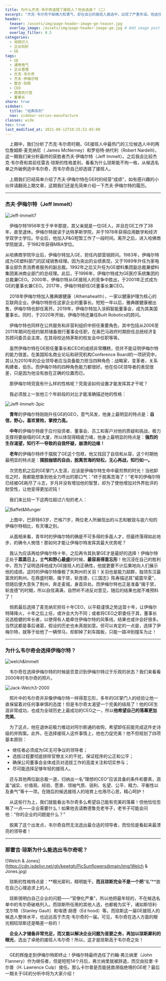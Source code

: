 ```yaml
---
title: 为什么杰克·韦尔奇选错了接班人？你会选谁？（二）
excerpt: "杰克·韦尔奇不缺魄力和勇气，却在自己的接班人遴选中，出现了严重失误。他选任的杰夫·伊梅尔特在任的16年期间，GE的股价从45.73美元跌至17.04美元，营收从全年1400亿美金降到1200亿美金，盈利从全年127亿美金降到巨亏58亿美金。那么如此之大的失误是因为什么呢？"
header:
  teaser: /assets/img/page-header-image-ge-teaser.jpg
  overlay_image: /assets/img/page-header-image-ge.jpg # Add image post (optional)
  overlay_filter: 0.5
categories:
  - 阅相识人
  - 企业剖析
  - GE
tags: 
  - GE
  - 通用电气
  - 企业管理
  - 杰克·韦尔奇
  - 杰夫·伊梅尔特
  - 雷吉·琼斯
  - CEO
  - 首席执行官
  - 董事长
share: true
sidebar:
  title: "经典系列"
  nav: sidebar-series-manufacture
classes: wide
toc: true
last_modified_at: 2021-09-12T10:25:52-05:00
---
```


&emsp;上期中，我们分析了杰克·韦尔奇时期，GE接班人中最热门的三位候选人中的两位詹姆斯·麦克纳尼（ James McNerney）和罗伯特·纳代利（Robert Nardelli)，这一期我们来分析最终的获胜者杰夫·伊梅尔特（Jeff Immelt）。之后我会比较杰克·韦尔奇和其前任雷吉·琼斯的性格差别，看看为什么琼斯能不拘一格，从候选名单之外破例选中韦尔奇，而韦尔奇自己却选错了接班人。

&emsp;上期我们已经简单介绍了杰夫·伊梅尔特在GE时的经营“成绩”，如有感兴趣的小伙伴请翻阅上期文章，这期我们还是先简单介绍一下杰夫·伊梅尔特的履历。

---

### 杰夫·伊梅尔特（Jeff Immelt）

![Jeff-Immelt7](https://cdn.jsdelivr.net/gh/kewtgh/PicSunflowers@main/img/Jeff-Immelt7.jpg)

&emsp;伊梅尔特1956年生于辛辛那提，其父亲就是一位GE人，并且在GE工作了38年，直至退休。伊梅尔特就读于达特茅斯学院，并于1978年获得应用数学和经济学双学士学位。毕业后，他加入P&G短暂工作了一段时间。离开之后，进入哈佛商学院就读，于1982年获得MBA学位。

​	从哈佛商学院毕业后，伊梅尔特加入GE，担任内部营销顾问。1983年，伊梅尔特成为GE塑料部门的区域销售经理。因为突出的业绩表现，又于1989年升任为家电事业部负责消费者服务的副总裁。1992年之后又升任为GE塑料集团副总裁兼塑料集团美洲商业部门的总经理。此后，于1996年，伊梅尔特成为GE医疗系统集团的总裁兼CEO。2000年，伊梅尔特从GE接班人的竞争中胜出，于2001年正式成为GE的董事长兼CEO。2017年，伊梅尔特卸任GE董事长兼CEO。

&emsp;2018年伊梅尔特加入雅典娜健康（Athenahealth），一家以健康护理为核心的互联网企业。伊梅尔特担任这家企业的董事长。短短一年以后，雅典娜健康被出售，伊梅尔特也卸任离开。2019年，伊梅尔特加入涂鸦智能董事会，成为其美国董事长。同时，于2020年开始，伊梅尔特还兼任Built Robotics的顾问。

&emsp;伊梅尔特也同样在公共服务和非营利组织中担任重要角色，其中包括从2006至2011年期间在纽约联邦储备银行董事会任职，在奥巴马政府时期担任总统经济复苏顾问委员会主席，在其母校达特茅斯的校友会中任职等等。

&emsp;虽然伊梅尔特在GE担任董事长和CEO的成绩非常糟糕，但并不能证明伊梅尔特的能力很差。在美国知名商业论坛和研究机构Conference Board的一项研究中，其认为2010年的企业领导者应当具备能力担当四种角色：战略家，变革者，关系构建者，伯乐。而伊梅尔特的四种角色能力都很好。他在任GE领导者的表现很差，只是因为他没有放在正确的位置而已。

&emsp;那伊梅尔特究竟有什么样的性格呢？究竟该如何设置才能发挥其才干呢？

&emsp;我必须放上一张他三个年龄段的对比才能准确描述他的性格：

![Jeff-Immelt-3pic](https://cdn.jsdelivr.net/gh/kewtgh/PicSunflowers@main/img/Jeff-Immelt-3pic.jpg)

&emsp;**青年**的伊梅尔特刚刚升任GE的GEO，意气风发，他身上最明显的特点是：**自信，野心，喜欢冒险，掌控力高。**

&emsp;**中年**的伊梅尔特疲于应付投资者、董事会、员工和客户对他的质疑和挑战，极力支撑将要崩塌的GE大厦，所以体现得精疲力竭，他身上最明显的特点是：**强烈的生存渴望，知行不一导致的自我怀疑，崩溃的边缘！**

&emsp;**老年**的伊梅尔特终于摆脱了GE这个包袱，他又找回了自信和从容，这个时期他最明显的特点是：**摆脱枷锁的自由，脱离苦海的轻松，无心再战，知行如一。**

&emsp;次贷危机之后的GE掌门人生涯，应该是伊梅尔特生命中最煎熬的时光！当他卸任之时，我都能想象到他全力呼出的那口气：“终于脱离苦海了！”老年的伊梅尔特已经被GE耗尽了斗志，岁月并没有增加他的智慧，却为了使他增加对外界批评的耐受性，让他变得更加迟钝！

&emsp;我们来比较一下这两位超过六旬的老人：

![Baffet&Munger](https://cdn.jsdelivr.net/gh/kewtgh/PicSunflowers@main/img/Baffet&Munger.jpg)

&emsp;上图中，巴菲特63岁，芒格71岁，两位老人所展现出的斗志和敏锐与逾六旬的伊梅尔特相比，有天壤之别。

&emsp;从面相来看，青年时的伊梅尔特的确是不可多得的多面人才，但最终落得如此地步，的确令人惋惜！那如何才能让伊梅尔特发挥其最大优势呢？

&emsp;我认为应该再给伊梅尔特十年，之后再令其执掌GE才是最好的选择！伊梅尔特正处于**蒸蒸日上，士气和野心最盛**的时候，**最容易得意忘形**！他沉浸在自己的胜利中，而为了证明选择他成为GE接班人的正确性，他就更要不计后果地向人们展示他的成绩。这时的伊梅尔特像极了失荆州的关羽！关羽也是能力超群，独领东汉最富庶的荆州。在鼎盛时期，擒于禁，斩庞德，《三国志》陈寿描述其“威震华夏”，但随后便大意失了荆州，奔走麦城，身首异处。而伊梅尔特也正是准备“擒于禁，斩庞德”的时期，所以自信满满，自然听不进反对意见，随后的结果也就不难预料了！

&emsp;倘若最后选择了麦克纳尼担任十年CEO，以平稳谨慎之势运营十年，让伊梅尔特降降火，十年之后上任，或许会大为不同；或者将CEO之职委任于其，董事长另选稳健的年长者，以使得有人能牵住伊梅尔特的风筝线，结果也或许会好很多。当然这都是事后诸葛，假设的历史也未真就如意。但可以肯定的一点是，选择了伊梅尔特，就等于给他了一辆悍马，却卸掉了刹车踏板，只能一路冲到撞车为止！

---

### 为什么韦尔奇会选择伊梅尔特？

![welch&Immelt](https://cdn.jsdelivr.net/gh/kewtgh/PicSunflowers@main/img/welch&Immelt.jpg)

&emsp;韦尔奇在选择伊梅尔特的时候是否意识到伊梅尔特过于乐观的状态？我们来看看2000年时韦尔奇的照片。

![Jack-Welch3-2000](https://cdn.jsdelivr.net/gh/kewtgh/PicSunflowers@main/img/Jack-Welch3-2000.jpg)

&emsp;照片中的韦尔奇并非像伊梅尔特一样得意忘形，多年的GE掌门人的经验让他一直保留着对任何事审慎的态度！但是韦尔奇太渴望一个完美的结局了！他的GE生涯非常成功，也成为全球历史上最成功的CEO之一，所以**他希望自己的落幕更加完美**。

&emsp;为了这点，他在退休前极力推动对阿尔斯通的收购，希望卸任前能完成这件史诗级的并购案。此外，在选择接班人这件事情上，他也力促完美！他不但规划了四项基本原则：

- 继任者必须成为GE无可争议的领导者；
- 选拔过程要彻底排除官僚主义的干扰，保证程序的公正和公平；
- 确保公司董事会全体成员对选拔工作的高度关注和切实参与；
- 尽可能选择足够年轻的接班人。

&emsp;还与其他两位副总裁一道，归纳出一名“理想的CEO”应该具备的条件和要素，涵盖“诚实、价值观、经验、愿景、领袖气质、锐利、名望、公平、精力、平衡性以及勇气”等十一项。在随后的候选接班人的培育上也用尽心思，精心呵护！

&emsp;从这些行为上，我们就能看出韦尔奇多么希望自己能有完美的落幕！但他恰恰忽略了一点——企业需要什么！如果他去请教德鲁克老爷子，老爷子可能会问他：“你的企业的问题是什么？”

&emsp;脱离了这个出发点，韦尔奇自然无法选出最合适的领导者，而恰恰是看起来最漂亮的领导者！

---

### 那雷吉·琼斯为什么能选出韦尔奇呢？

![Welch & Jones](https://cdn.jsdelivr.net/gh/kewtgh/PicSunflowers@main/img/Welch & Jones.jpg)

&emsp;琼斯的性格特点是：**眼光犀利，精明能干。**而且琼斯完全不是一个把**“名”**放在自己心理追求上的人。

&emsp;琼斯很明白自己企业的问题——“官僚化严重”，所以他把最年轻的，不在候选名单中的韦尔奇破格列入。而琼斯所任用的其他人选，也都极为实干，诸如斯坦利·戈尔特（Stanley Gault）和埃德·胡德（Ed hood）等。而琼斯这一届GE接班人的候选人整体水平，也远远高于杰克·韦尔奇的一届。可见，韦尔奇在选人方面的眼光相较琼斯还是略差一些的！

&emsp;**企业人才储备非常充足，而又能以解决企业问题为首要之务，再加以琼斯犀利的眼光**，选出了卓绝的接班人韦尔奇！所以，这才是琼斯高于韦尔奇之处！

---



&emsp;GE的辉煌走到伊梅尔特即终止！伊梅尔特最终选任了约翰·弗兰纳里（John Flannery）作为继任者，但是短短14个月后，弗兰纳里就被辞退，而交由拉里·卡尔普（H. Lawrence Culp）接任。那么卡尔普是否能拯救濒临绝境的GE呢？最后一期关于GE的分析中将为大家介绍！
